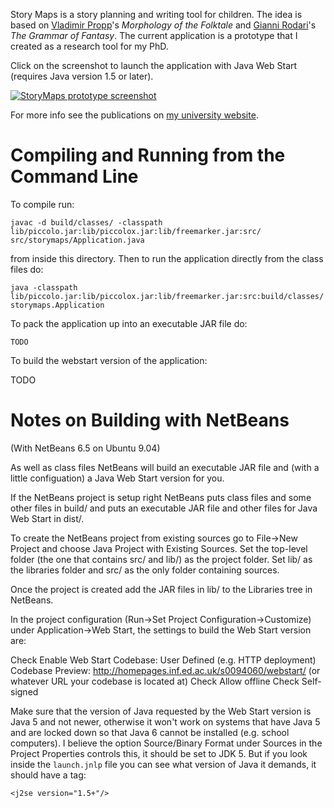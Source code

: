 Story Maps is a story planning and writing tool for children. The idea is based on [Vladimir Propp][]'s _Morphology of the Folktale_ and [Gianni Rodari][]'s _The Grammar of Fantasy_. The current application is a prototype that I created as a research tool for my PhD.

[Vladimir Propp]: http://en.wikipedia.org/wiki/Vladimir_Propp
[Gianni Rodari]: http://en.wikipedia.org/wiki/Gianni_Rodari

Click on the screenshot to launch the application with Java Web Start (requires Java version 1.5 or later).

<a href="http://homepages.inf.ed.ac.uk/s0094060/webstart/launch.jnlp">
  <img src="http://homepages.inf.ed.ac.uk/s0094060/webstart/screenshot.png" alt="StoryMaps prototype screenshot" 
       title="Go on, click!" style="border:None;" />
</a>

For more info see the publications on [my university website](http://homepages.inf.ed.ac.uk/s0094060).

Compiling and Running from the Command Line
===========================================

To compile run:

    javac -d build/classes/ -classpath lib/piccolo.jar:lib/piccolox.jar:lib/freemarker.jar:src/ src/storymaps/Application.java

from inside this directory. Then to run the application directly from the class files do:

    java -classpath lib/piccolo.jar:lib/piccolox.jar:lib/freemarker.jar:src:build/classes/ storymaps.Application

To pack the application up into an executable JAR file do:

    TODO

To build the webstart version of the application:

TODO

Notes on Building with NetBeans
===============================

(With NetBeans 6.5 on Ubuntu 9.04)

As well as class files NetBeans will build an executable JAR file and (with a little configuation) a Java Web Start version for you.

If the NetBeans project is setup right NetBeans puts class files and some other files in build/ and puts an executable JAR file and other files for Java Web Start in dist/.

To create the NetBeans project from existing sources go to File->New Project and choose Java Project with Existing Sources. Set the top-level folder (the one that contains src/ and lib/) as the project folder. Set lib/ as the libraries folder and src/ as the only folder containing sources.

Once the project is created add the JAR files in lib/ to the Libraries tree in NetBeans.

In the project configuration (Run->Set Project Configuration->Customize) under Application->Web Start, the settings to build the Web Start version are:

Check Enable Web Start
Codebase: User Defined (e.g. HTTP deployment)
Codebase Preview: http://homepages.inf.ed.ac.uk/s0094060/webstart/
(or whatever URL your codebase is located at)
Check Allow offline
Check Self-signed

Make sure that the version of Java requested by the Web Start version is Java 5 and not newer, otherwise it won't work on systems that have Java 5 and are locked down so that Java 6 cannot be installed (e.g. school computers). I believe the option Source/Binary Format under Sources in the Project Properties controls this, it should be set to JDK 5. But if you look inside the `launch.jnlp` file you can see what version of Java it demands, it should have a tag:

    <j2se version="1.5+"/>